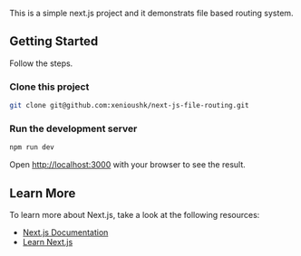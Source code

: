 This is a simple next.js project and it demonstrats file based routing system.

## Getting Started

Follow the steps.

### Clone this project

```bash
git clone git@github.com:xenioushk/next-js-file-routing.git
```

### Run the development server

```bash
npm run dev
```

Open [http://localhost:3000](http://localhost:3000) with your browser to see the result.

## Learn More

To learn more about Next.js, take a look at the following resources:

- [Next.js Documentation](https://nextjs.org/docs)
- [Learn Next.js](https://nextjs.org/learn)
